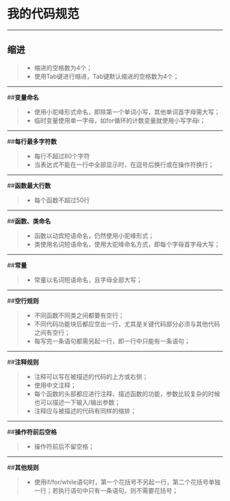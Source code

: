 # 我的代码规范
---
## **缩进**
>   * 缩进的空格数为4个；
>   * 使用Tab键进行缩进，Tab键默认缩进的空格数为4个；

---
##**变量命名**
>   * 使用小驼峰形式命名，即除第一个单词小写，其他单词首字母需大写；
>   * 临时变量使用单一字母，如for循环的计数变量就使用小写字母i；

---
##**每行最多字符数**
>   * 每行不超过80个字符
>   * 当表达式不能在一行中全部显示时，在逗号后换行或在操作符换行；

---
##**函数最大行数**
>   * 每个函数不超过50行

---
##**函数、类命名**
>   * 函数以动宾短语命名，仍然使用小驼峰形式；
>   * 类使用名词短语命名，使用大驼峰命名方式，即每个字母首字母大写；

---
##**常量**
>   * 常量以名词短语命名，且字母全部大写；

---
##**空行规则**
>   * 不同函数不同类之间都要有空行；
>   * 不同代码功能块后都应空出一行，尤其是关键代码部分必须与其他代码之间有空行；
>   * 每写完一条语句都需另起一行，即一行中只能有一条语句；

---
##**注释规则**
>   * 注释可以写在被描述的代码的上方或右侧；
>   * 使用中文注释；
>   * 每个函数的头部都应进行注释，描述函数的功能，参数比较复杂的时候也可以描述一下输入/输出参数；
>   * 注释应与被描述的代码有同样的缩排；

---
##**操作符前后空格**
>   * 操作符前后不留空格；

---
##**其他规则**
>   * 使用if/for/while语句时，第一个花括号不另起一行，第二个花括号单独一行；若执行语句中只有一条语句，则不需要花括号；